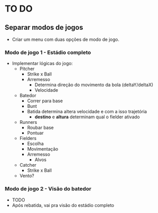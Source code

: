 # TO DO

## Separar modos de jogos

+ Criar um menu com duas opções de modo de jogo.

### Modo de jogo 1 - Estádio completo

+ Implementar lógicas do jogo:
    + Pitcher
      + Strike x Ball
      + Arremesso
        + Determina direção do movimento da bola (deltaY/deltaX)
        + Velocidade
    + Batedor
      + Correr para base
      + Bunt
      + Batida determina altera velocidade e com a isso trajetória
        + **destino** e **altura** determinam qual o fielder ativado
    + Runners
      + Roubar base
      + Pontuar
    + Fielders
      + Escolha
      + Movimentação
      + Arremesso
        + Alvos
    + Catcher
      + Strike x Ball
    + Vento?

### Modo de jogo 2 - Visão do batedor

+ TODO
+ Após rebatida, vai pra visão do estádio completo